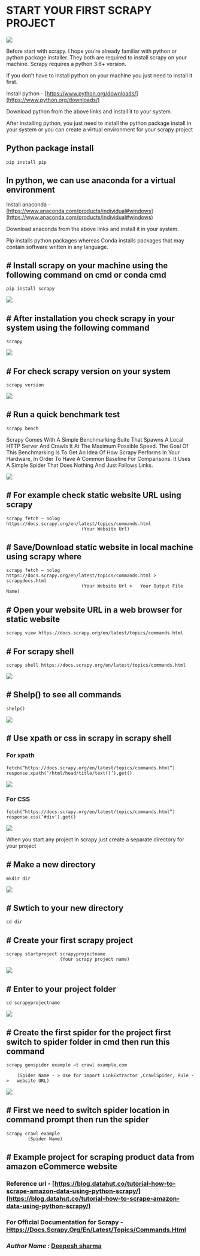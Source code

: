 
# **START YOUR FIRST SCRAPY PROJECT**

<img src="https://github.com/lakebrains-technologies/Blogs/blob/master/scrapy_project/images/thumbnail.png?raw=true"/>

Before start with scrapy. I hope you’re already familiar with python or python package installer. They both are required to install scrapy on your machine. Scrapy requires a python 3.6+ version.

If you don’t have to install python on your machine you just need to install it first.

Install python - [https://www.python.org/downloads/](https://www.python.org/downloads/)

Download python from the above links and install it to your system.

After installing python, you just need to install the python package install in your system or you can create a virtual environment for your scrapy project

## **Python package install**

```
pip install pip
```

## **In python, we can use anaconda for a virtual environment**

Install anaconda - [https://www.anaconda.com/products/individual#windows](https://www.anaconda.com/products/individual#windows)

Download anaconda from the above links and install it in your system.

Pip installs python packages whereas Conda installs packages that may contain software written in any language.

## \# **Install scrapy on your machine using the following command on cmd or conda cmd**
```
pip install scrapy
```
<img src="https://github.com/lakebrains-technologies/Blogs/blob/master/scrapy_project/images/1.jpg?raw=true"/>

## \# **After installation you check scrapy in your system using the following command**
```
scrapy
```
<img src="https://github.com/lakebrains-technologies/Blogs/blob/master/scrapy_project/images/2.jpg?raw=true"/>

## \# **For check scrapy version on your system**
```
scrapy version
```
<img src="https://github.com/lakebrains-technologies/Blogs/blob/master/scrapy_project/images/3.jpg?raw=true"/>

## \# **Run a quick benchmark test**
```
scrapy bench
```
Scrapy Comes With A Simple Benchmarking Suite That Spawns A Local HTTP Server And Crawls It At The Maximum Possible Speed. The Goal Of This Benchmarking Is To Get An Idea Of How Scrapy Performs In Your Hardware, In Order To Have A Common Baseline For Comparisons. It Uses A Simple Spider That Does Nothing And Just Follows Links.

<img src="https://github.com/lakebrains-technologies/Blogs/blob/master/scrapy_project/images/4.jpg?raw=true"/>

## \# **For example check static website URL using scrapy**
```
scrapy fetch — nolog https://docs.scrapy.org/en/latest/topics/commands.html
                            (Your Website Url)
```

## \# **Save/Download static website in local machine using scrapy where**
```
scrapy fetch — nolog https://docs.scrapy.org/en/latest/topics/commands.html > scrapydocs.html
                            (Your Website Url >   Your Output File Name)

```
## \# **Open your website URL in a web browser for static website**
```
scrapy view https://docs.scrapy.org/en/latest/topics/commands.html
```

## \# **For scrapy shell**
```
scrapy shell https://docs.scrapy.org/en/latest/topics/commands.html
```
<img src="https://github.com/lakebrains-technologies/Blogs/blob/master/scrapy_project/images/5.jpg?raw=true"/>


## \# **Shelp() to see all commands**
```
shelp()
```
<img src="https://github.com/lakebrains-technologies/Blogs/blob/master/scrapy_project/images/6.jpg?raw=true"/>

## \# **Use xpath or css in scrapy in scrapy shell**
### **For xpath**
```
fetch(“https://docs.scrapy.org/en/latest/topics/commands.html”)
response.xpath(‘/html/head/title/text()’).get()
```
<img src="https://github.com/lakebrains-technologies/Blogs/blob/master/scrapy_project/images/7.jpg?raw=true"/>

### **For CSS**
```
fetch(“https://docs.scrapy.org/en/latest/topics/commands.html”)
response.css(‘#div’).get()
```
<img src="https://github.com/lakebrains-technologies/Blogs/blob/master/scrapy_project/images/8.jpg?raw=true"/>

When you start any project in scrapy just create a separate directory for your project


## \# **Make a new directory**
```
mkdir dir
```
<img src="https://github.com/lakebrains-technologies/Blogs/blob/master/scrapy_project/images/9.jpg?raw=true"/>

## \# **Swtich to your new directory**
```
cd dir
```

## \# **Create your first scrapy project**
```
scrapy startproject scrapyprojectname
                    (Your scrapy project name)
```


<img src="https://github.com/lakebrains-technologies/Blogs/blob/master/scrapy_project/images/10.jpg?raw=true"/>

## \# **Enter to your project folder**
```
cd scrapyprojectname
```
<img src="https://github.com/lakebrains-technologies/Blogs/blob/master/scrapy_project/images/11.jpg?raw=true"/>

## \# **Create the first spider for the project first switch to spider folder in cmd then run this command**
```
scrapy genspider example –t crawl example.com

    (Spider Name - > Use for import LinkExtractor ,CrawlSpider, Rule ->   website URL)
```

<img src="https://github.com/lakebrains-technologies/Blogs/blob/master/scrapy_project/images/12.jpg?raw=true"/>

## \# **First we need to switch spider location in command prompt then run the spider**
```
scrapy crawl example
        (Spider Name)
```

## \# **Example project for scraping product data from amazon eCommerce website**

### **Reference url** - [https://blog.datahut.co/tutorial-how-to-scrape-amazon-data-using-python-scrapy/](https://blog.datahut.co/tutorial-how-to-scrape-amazon-data-using-python-scrapy/)
### **For Official Documentation for Scrapy** - [Https://Docs.Scrapy.Org/En/Latest/Topics/Commands.Html](Https://Docs.Scrapy.Org/En/Latest/Topics/Commands.Html)

### ***Author Name*** :  [Deepesh sharma](https://medium.com/@sharma.deepesh78)